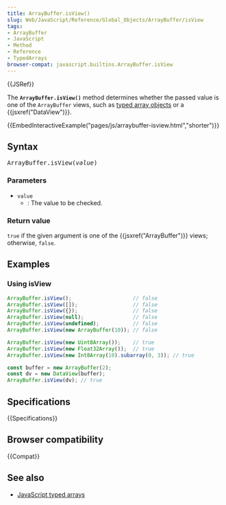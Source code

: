 ```yaml
---
title: ArrayBuffer.isView()
slug: Web/JavaScript/Reference/Global_Objects/ArrayBuffer/isView
tags:
- ArrayBuffer
- JavaScript
- Method
- Reference
- TypedArrays
browser-compat: javascript.builtins.ArrayBuffer.isView
---
```

{{JSRef}}

The **`ArrayBuffer.isView()`** method determines whether the passed value is one
of the `ArrayBuffer` views, such as
[typed array objects](/en-US/docs/Web/JavaScript/Reference/Global_Objects/TypedArray)
or a {{jsxref("DataView")}}.

{{EmbedInteractiveExample("pages/js/arraybuffer-isview.html","shorter")}}

## Syntax

<pre class="brush: js">ArrayBuffer.isView(<var>value</var>)</pre>

### Parameters

- `value`
  - : The value to be checked.

### Return value

`true` if the given argument is one of the {{jsxref("ArrayBuffer")}}
views; otherwise, `false`.

## Examples

### Using isView

```js
ArrayBuffer.isView();                    // false
ArrayBuffer.isView([]);                  // false
ArrayBuffer.isView({});                  // false
ArrayBuffer.isView(null);                // false
ArrayBuffer.isView(undefined);           // false
ArrayBuffer.isView(new ArrayBuffer(10)); // false

ArrayBuffer.isView(new Uint8Array());    // true
ArrayBuffer.isView(new Float32Array());  // true
ArrayBuffer.isView(new Int8Array(10).subarray(0, 3)); // true

const buffer = new ArrayBuffer(2);
const dv = new DataView(buffer);
ArrayBuffer.isView(dv); // true
```

## Specifications

{{Specifications}}

## Browser compatibility

{{Compat}}

## See also

- [JavaScript typed arrays](/en-US/docs/Web/JavaScript/Typed_arrays)
